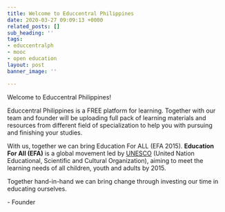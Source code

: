 ```yaml
---
title: Welcome to Educcentral Philippines
date: 2020-03-27 09:09:13 +0000
related_posts: []
sub_heading: ''
tags:
- educcentralph
- mooc
- open education
layout: post
banner_image: ''

---
```

Welcome to Educcentral Philippines!

Educcentral Philippines is a FREE platform for learning. Together with our team and founder will be uploading full pack of learning materials and resources from different field of specialization to help you with pursuing and finishing your studies.

With us, together we can bring Education For ALL (EFA 2015). **Education For All (EFA)** is a global movement led by [UNESCO](https://en.wikipedia.org/wiki/UNESCO "UNESCO") (United Nation Educational, Scientific and Cultural Organization), aiming to meet the learning needs of all children, youth and adults by 2015.

Together hand-in-hand we can bring change through investing our time in educating ourselves.

\- Founder